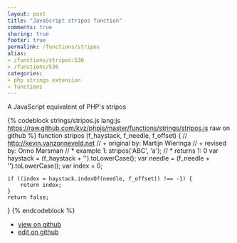 ```yaml
---
layout: post
title: "JavaScript stripos function"
comments: true
sharing: true
footer: true
permalink: /functions/stripos
alias:
- /functions/stripos:536
- /functions/536
categories:
- php strings extension
- functions
---
```

A JavaScript equivalent of PHP's stripos

<!-- more -->

{% codeblock strings/stripos.js lang:js https://raw.github.com/kvz/phpjs/master/functions/strings/stripos.js raw on github %}
function stripos (f_haystack, f_needle, f_offset) {
    // http://kevin.vanzonneveld.net
    // +     original by: Martijn Wieringa
    // +      revised by: Onno Marsman
    // *         example 1: stripos('ABC', 'a');
    // *         returns 1: 0
    var haystack = (f_haystack + '').toLowerCase();
    var needle = (f_needle + '').toLowerCase();
    var index = 0;

    if ((index = haystack.indexOf(needle, f_offset)) !== -1) {
        return index;
    }
    return false;
}
{% endcodeblock %}

 - [view on github](https://github.com/kvz/phpjs/blob/master/functions/strings/stripos.js)
 - [edit on github](https://github.com/kvz/phpjs/edit/master/functions/strings/stripos.js)

